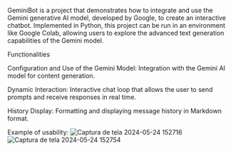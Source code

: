 GeminiBot is a project that demonstrates how to integrate and use the Gemini generative AI model, 
developed by Google, to create an interactive chatbot. Implemented in Python, this project can be run in an environment like Google Colab, 
allowing users to explore the advanced text generation capabilities of the Gemini model.

Functionalities

Configuration and Use of the Gemini Model:
Integration with the Gemini AI model for content generation.

Dynamic Interaction: 
Interactive chat loop that allows the user to send prompts and receive responses in real time.

History Display: 
Formatting and displaying message history in Markdown format.



Example of usability:
![Captura de tela 2024-05-24 152716](https://github.com/Kaio-0708/GeminiBot/assets/123708201/953e4ba2-2112-444b-a867-d03234397572)
![Captura de tela 2024-05-24 152754](https://github.com/Kaio-0708/GeminiBot/assets/123708201/fcfd1633-6656-4f4e-b765-4ab5c4837c4c)
